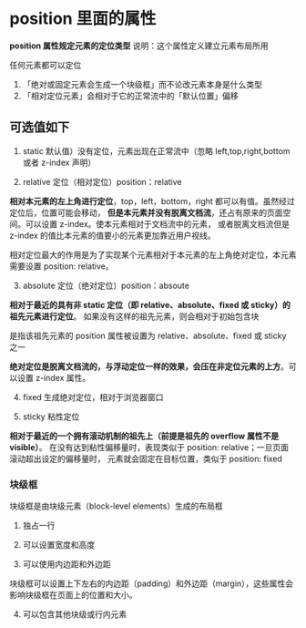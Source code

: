 # position 里面的属性

**position 属性规定元素的定位类型**
说明：这个属性定义建立元素布局所用

任何元素都可以定位

1. 「绝对或固定元素会生成一个块级框」而不论改元素本身是什么类型
2. 「相对定位元素」会相对于它的正常流中的「默认位置」偏移

## 可选值如下

1. static 默认值）没有定位，元素出现在正常流中（忽略 left,top,right,bottom 或者 z-index 声明）

2. relative 定位（相对定位）position：relative

**相对本元素的左上角进行定位**，top，left，bottom，right 都可以有值。虽然经过定位后，位置可能会移动，
**但是本元素并没有脱离文档流**，还占有原来的页面空间。可以设置 z-index。使本元素相对于文档流中的元素，
或者脱离文档流但是 z-index 的值比本元素的值要小的元素更加靠近用户视线。

相对定位最大的作用是为了实现某个元素相对于本元素的左上角绝对定位，本元素需要设置 position: relative。

3. absolute 定位（绝对定位）position：absoute

**相对于最近的具有非 static 定位（即 relative、absolute、fixed 或 sticky）的祖先元素进行定位**。
如果没有这样的祖先元素，则会相对于初始包含块

是指该祖先元素的 position 属性被设置为 relative、absolute、fixed 或 sticky 之一

**绝对定位是脱离文档流的，与浮动定位一样的效果，会压在非定位元素的上方**。可以设置 z-index 属性。

4. fixed 生成绝对定位，相对于浏览器窗口

5. sticky 粘性定位

**相对于最近的一个拥有滚动机制的祖先上（前提是祖先的 overflow 属性不是 visible）**。
在没有达到粘性偏移量时，表现类似于 position: relative；一旦页面滚动超出设定的偏移量时，
元素就会固定在目标位置，类似于 position: fixed

### 块级框

块级框是由块级元素（block-level elements）生成的布局框

1. 独占一行

2. 可以设置宽度和高度

3. 可以使用内边距和外边距

块级框可以设置上下左右的内边距（padding）和外边距（margin），这些属性会影响块级框在页面上的位置和大小。

4. 可以包含其他块级或行内元素
